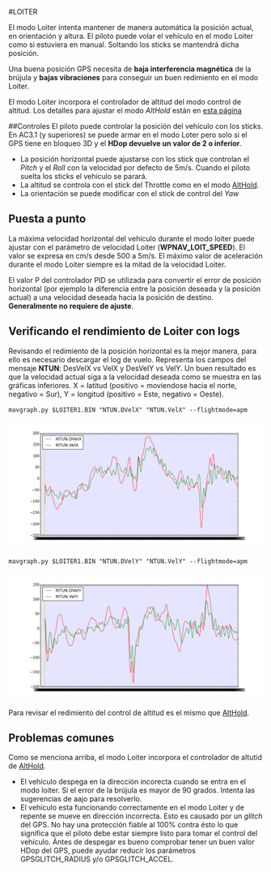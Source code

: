 #LOITER

El modo Loiter intenta mantener de manera automática la posición actual, en orientación y altura. El piloto puede volar el vehículo en el modo Loiter como si estuviera en manual. Soltando los sticks se mantendrá dicha posición.

Una buena posición GPS necesita de **baja interferencia magnética** de la brújula y **bajas vibraciones** para conseguir un buen redimiento en el modo Loiter.

El modo Loiter incorpora el controlador de altitud del modo control de altitud. Los detalles para ajustar el modo *AltHold* están en [esta página](altitude_hold.md)

##Controles
El piloto puede controlar la posición del vehículo con los sticks. En AC3.1 (y superiores) se puede armar en el modo Loter pero solo si el GPS tiene en bloqueo 3D y el **HDop devuelve un valor de 2 o inferior**.

- La posición horizontal puede ajustarse con los stick que controlan el *Pitch* y el *Roll* con la velocidad por defecto de 5m/s. Cuando el piloto suelta los sticks el vehículo se parará.
- La altitud se controla con el stick del Throttle como en el modo [AltHold](altitude_hold.md).
- La orientación se puede modificar con el stick de control del *Yaw*

## Puesta a punto

La máxima velocidad horizontal del vehículo durante el modo loiter puede ajustar con el parámetro de velocidad Loiter (**WPNAV_LOIT_SPEED**). El valor se expresa en cm/s desde 500 a 5m/s. El máximo valor de aceleración durante el modo Loiter siempre es la mitad de la velocidad Loiter.

El valor P del controlador PID se utilizada para convertir el error de posición horizontal (por ejemplo la diferencia entre la posición deseada y la posición actual) a una velocidad deseada hacia la posición de destino. **Generalmente no requiere de ajuste**.


## Verificando el rendimiento de Loiter con logs

Revisando el redimiento de la posición horizontal es la mejor manera, para ello es necesario descargar el log de vuelo. Representa los campos del mensaje **NTUN**: DesVelX vs VelX y DesVelY vs VelY. Un buen resultado es que la velocidad actual siga a la velocidad deseada como se muestra en las gráficas inferiores. X = latitud (positivo = moviendose hacia el norte, negativo = Sur), Y = longitud (positivo = Este, negativo = Oeste).

```
mavgraph.py $LOITER1.BIN "NTUN.DVelX" "NTUN.VelX" --flightmode=apm
```

![velX](../erleimg/LOITER/LoiterX.png)

```
mavgraph.py $LOITER1.BIN "NTUN.DVelY" "NTUN.VelY" --flightmode=apm
```

![velY](../erleimg/LOITER/LoiterY.png)

Para revisar el redimiento del control de altitud es el mismo que [AltHold](altitude_hold.md).

## Problemas comunes

Como se menciona arriba, el modo Loiter incorpora el controlador de altutid de [AltHold](altitude_hold.md).

- El vehículo despega en la dirección incorecta cuando se entra en el modo loiter. Si el error de la brújula es mayor de 90 grados. Intenta las sugerencias de aajo para resolverlo.
- El vehículo esta funcionando correctamente en el modo Loiter y de repente se mueve en dirección incorrecta. Esto es causado por un *glitch* del GPS. No hay una protección fiable al 100% contra ésto lo que significa que el piloto debe estar siempre listo para tomar el control del vehículo. Ántes de despegar es bueno comprobar tener un buen valor HDop del GPS, puede ayudar reducir los parámetros GPSGLITCH_RADIUS y/o GPSGLITCH_ACCEL.
